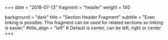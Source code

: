 +++
date = "2018-07-13"
fragment = "header"
weight = 140

background = "dark"
title = "Section Header Fragment"
subtitle = "Even linking is possible. This fragment can be used for related sections so linking is easier."
#title_align = "left" # Default is center, can be left, right or center
+++
